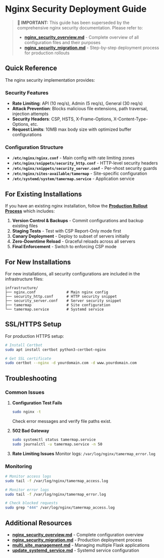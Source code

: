 # Nginx Security Deployment Guide

> **📢 IMPORTANT:** This guide has been superseded by the comprehensive nginx security documentation. Please refer to:
> - **[nginx_security_overview.md](nginx_security_overview.md)** - Complete overview of all configuration files and their purposes
> - **[nginx_security_migration.md](nginx_security_migration.md)** - Step-by-step deployment process for production rollouts

## Quick Reference

The nginx security implementation provides:

### Security Features
- **Rate Limiting**: API (10 req/s), Admin (5 req/s), General (30 req/s)
- **Attack Prevention**: Blocks malicious file extensions, path traversal, injection attempts
- **Security Headers**: CSP, HSTS, X-Frame-Options, X-Content-Type-Options, etc.
- **Request Limits**: 10MB max body size with optimized buffer configurations

### Configuration Structure
- **`/etc/nginx/nginx.conf`** - Main config with rate limiting zones
- **`/etc/nginx/snippets/security_http.conf`** - HTTP-level security headers
- **`/etc/nginx/snippets/security_server.conf`** - Per-vhost security guards  
- **`/etc/nginx/sites-available/tamermap`** - Site-specific configuration
- **`/etc/systemd/system/tamermap.service`** - Application service

## For Existing Installations

If you have an existing nginx installation, follow the **[Production Rollout Process](nginx_security_migration.md)** which includes:

1. **Version Control & Backups** - Commit configurations and backup existing files
2. **Staging Tests** - Test with CSP Report-Only mode first
3. **Canary Deployment** - Deploy to subset of servers initially  
4. **Zero-Downtime Reload** - Graceful reloads across all servers
5. **Final Enforcement** - Switch to enforcing CSP mode

## For New Installations

For new installations, all security configurations are included in the infrastructure files:

```
infrastructure/
├── nginx.conf              # Main nginx config
├── security_http.conf      # HTTP security snippet
├── security_server.conf    # Server security snippet  
├── tamermap                # Site configuration
└── tamermap.service        # Systemd service
```

## SSL/HTTPS Setup

For production HTTPS setup:

```bash
# Install Certbot
sudo apt install certbot python3-certbot-nginx

# Get SSL certificate
sudo certbot --nginx -d yourdomain.com -d www.yourdomain.com
```

## Troubleshooting

### Common Issues

1. **Configuration Test Fails**
   ```bash
   sudo nginx -t
   ```
   Check error messages and verify file paths exist.

2. **502 Bad Gateway**
   ```bash
   sudo systemctl status tamermap.service
   sudo journalctl -u tamermap.service -n 50
   ```

3. **Rate Limiting Issues**
   Monitor logs: `/var/log/nginx/tamermap_error.log`

### Monitoring

```bash
# Monitor access logs
sudo tail -f /var/log/nginx/tamermap_access.log

# Monitor error logs  
sudo tail -f /var/log/nginx/tamermap_error.log

# Check blocked requests
sudo grep "444" /var/log/nginx/tamermap_access.log
```

## Additional Resources

- **[nginx_security_overview.md](nginx_security_overview.md)** - Complete configuration overview
- **[nginx_security_migration.md](nginx_security_migration.md)** - Production deployment process
- **[multi_site_management.md](multi_site_management.md)** - Managing multiple Flask applications
- **[update_systemd_service.md](update_systemd_service.md)** - Systemd service configuration 